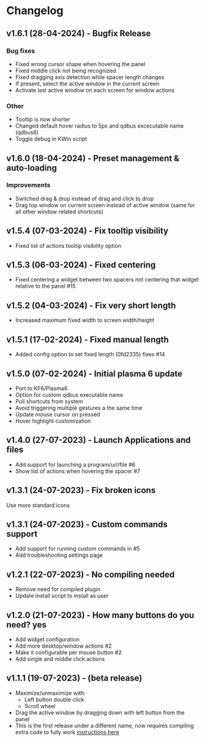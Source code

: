 # Changelog

## v1.6.1 (28-04-2024) - Bugfix Release

### Bug fixes

- Fixed wrong cursor shape when hovering the panel
- Fixed middle click not being recognized
- Fixed dragging axis detection while spacer length changes
- If present, select the active window in the current screen
- Activate last active window on each screen for window actions

### Other

- Tooltip is now shorter
- Changed default hover radius to 5px and qdbus excecutable name (qdbus6)
- Toggle debug in KWin script

## v1.6.0 (18-04-2024) - Preset management & auto-loading

### Improvements

- Switched drag & drop instead of drag and click to drop
- Drag top window on current screen instead of active window (same for all other window related shortcuts)

## v1.5.4 (07-03-2024) - Fix tooltip visibility

- Fixed list of actions tooltip visibility option

## v1.5.3 (06-03-2024) - Fixed centering

- Fixed centering a widget between two spacers not centering that widget relative to the panel #15

## v1.5.2 (04-03-2024) - Fix very short length

- Increased maximum fixed width to screen width/height

## v1.5.1 (17-02-2024) - Fixed manual length

- Added config option to set fixed length (0fd2335) fixes #14

## v1.5.0 (07-02-2024) - Initial plasma 6 update

- Port to KF6/Plasma6
- Option for custom qdbus executable name
- Pull shortcuts from system
- Avoid triggering multiple gestures a the same time
- Update mouse cursor on pressed
- Hover highlight customization

## v1.4.0 (27-07-2023) - Launch Applications and files

- Add support for launching a program/url/file #6
- Show list of actions when hovering the spacer #7

## v1.3.1 (24-07-2023) - Fix broken icons

Use more standard icons

## v1.3.1 (24-07-2023) - Custom commands support

- Add support for running custom commands in #5
- Add troubleshooting settings page

## v1.2.1 (22-07-2023) - No compiling needed

- Remove need for compiled plugin
- Update install script to install as user

## v1.2.0 (21-07-2023) - How many buttons do you need? yes

- Add widget configuration
- Add more desktop/window actions #2
- Make it configurable per mouse button #2
- Add single and middle click actions

## v1.1.1 (19-07-2023) - (beta release)

- Maximize/unmaximize with:
  - Left button double click
  - Scroll wheel
- Drag the active window by dragging down with left button from the panel
- This is the first release under a different name, now requires compiling extra code to fully work [instructions here](https://github.com/luisbocanegra/plasma-panel-spacer-extended#installing)
